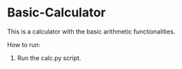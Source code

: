 # Basic-Calculator
This is a calculator with the basic arithmetic functionalities.

How to run:
1. Run the calc.py script.
